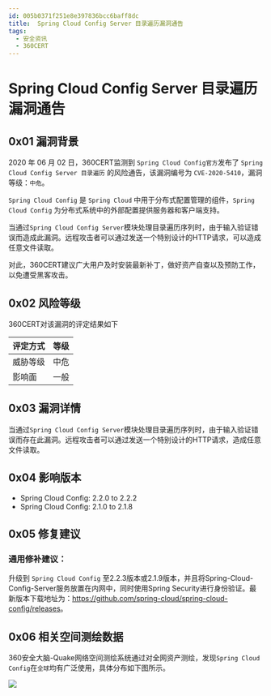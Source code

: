 ```yaml
---
id: 005b0371f251e8e397836bcc6baff8dc
title:  Spring Cloud Config Server 目录遍历漏洞通告
tags: 
  - 安全资讯
  - 360CERT
---
```


#  Spring Cloud Config Server 目录遍历漏洞通告

0x01 漏洞背景
---------


2020 年 06 月 02 日，360CERT监测到 `Spring Cloud Config官方`发布了 `Spring Cloud Config Server 目录遍历` 的风险通告，该漏洞编号为 `CVE-2020-5410`，漏洞等级：`中危`。


`Spring Cloud Config` 是 `Spring Cloud` 中用于分布式配置管理的组件，`Spring Cloud Config` 为分布式系统中的外部配置提供服务器和客户端支持。


当通过`Spring Cloud Config Server`模块处理目录遍历序列时，由于输入验证错误而造成此漏洞。远程攻击者可以通过发送一个特别设计的HTTP请求，可以造成任意文件读取。


对此，360CERT建议广大用户及时安装最新补丁，做好资产自查以及预防工作，以免遭受黑客攻击。 


0x02 风险等级
---------


360CERT对该漏洞的评定结果如下




| 评定方式 | 等级 |
| --- | --- |
| 威胁等级 | 中危 |
| 影响面 | 一般 |


0x03 漏洞详情
---------


当通过`Spring Cloud Config Server`模块处理目录遍历序列时，由于输入验证错误而存在此漏洞。远程攻击者可以通过发送一个特别设计的HTTP请求，造成任意文件读取。


0x04 影响版本
---------


* Spring Cloud Config: 2.2.0 to 2.2.2
* Spring Cloud Config: 2.1.0 to 2.1.8


0x05 修复建议
---------


### 通用修补建议：


升级到 `Spring Cloud Config` 至2.2.3版本或2.1.9版本，并且将Spring-Cloud-Config-Server服务放置在内网中，同时使用Spring Security进行身份验证。最新版本下载地址为：<https://github.com/spring-cloud/spring-cloud-config/releases>。


0x06 相关空间测绘数据
-------------


360安全大脑-Quake网络空间测绘系统通过对全网资产测绘，发现`Spring Cloud Config`在`全球`均有广泛使用，具体分布如下图所示。


![](https://p403.ssl.qhimgs4.com/t01b228e4e79835564d.jpeg)


